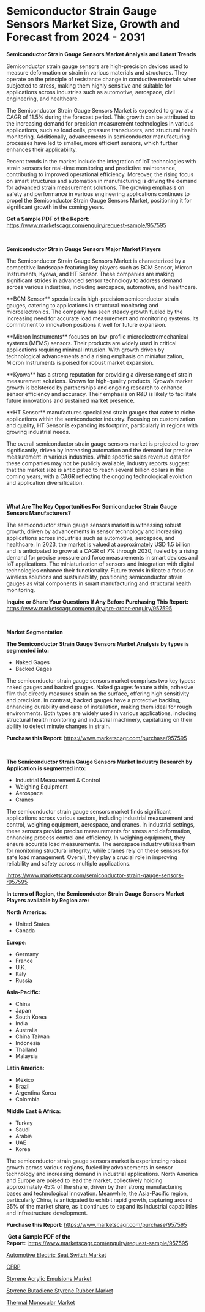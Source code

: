 <p><h1>Semiconductor Strain Gauge Sensors Market Size, Growth and Forecast from 2024 - 2031</h1></p><p><strong>Semiconductor Strain Gauge Sensors Market Analysis and Latest Trends</strong></p>
<p><p>Semiconductor strain gauge sensors are high-precision devices used to measure deformation or strain in various materials and structures. They operate on the principle of resistance change in conductive materials when subjected to stress, making them highly sensitive and suitable for applications across industries such as automotive, aerospace, civil engineering, and healthcare.</p><p>The Semiconductor Strain Gauge Sensors Market is expected to grow at a CAGR of 11.5% during the forecast period. This growth can be attributed to the increasing demand for precision measurement technologies in various applications, such as load cells, pressure transducers, and structural health monitoring. Additionally, advancements in semiconductor manufacturing processes have led to smaller, more efficient sensors, which further enhances their applicability.</p><p>Recent trends in the market include the integration of IoT technologies with strain sensors for real-time monitoring and predictive maintenance, contributing to improved operational efficiency. Moreover, the rising focus on smart structures and automation in manufacturing is driving the demand for advanced strain measurement solutions. The growing emphasis on safety and performance in various engineering applications continues to propel the Semiconductor Strain Gauge Sensors Market, positioning it for significant growth in the coming years.</p></p>
<p><strong>Get a Sample PDF of the Report:&nbsp;</strong> <a href="https://www.marketscagr.com/enquiry/request-sample/957595">https://www.marketscagr.com/enquiry/request-sample/957595</a></p>
<p>&nbsp;</p>
<p><strong>Semiconductor Strain Gauge Sensors Major Market Players</strong></p>
<p><p>The Semiconductor Strain Gauge Sensors Market is characterized by a competitive landscape featuring key players such as BCM Sensor, Micron Instruments, Kyowa, and HT Sensor. These companies are making significant strides in advanced sensor technology to address demand across various industries, including aerospace, automotive, and healthcare.</p><p>**BCM Sensor** specializes in high-precision semiconductor strain gauges, catering to applications in structural monitoring and microelectronics. The company has seen steady growth fueled by the increasing need for accurate load measurement and monitoring systems. its commitment to innovation positions it well for future expansion.</p><p>**Micron Instruments** focuses on low-profile microelectromechanical systems (MEMS) sensors. Their products are widely used in critical applications requiring minimal intrusion. With growth driven by technological advancements and a rising emphasis on miniaturization, Micron Instruments is poised for robust market expansion.</p><p>**Kyowa** has a strong reputation for providing a diverse range of strain measurement solutions. Known for high-quality products, Kyowa’s market growth is bolstered by partnerships and ongoing research to enhance sensor efficiency and accuracy. Their emphasis on R&D is likely to facilitate future innovations and sustained market presence.</p><p>**HT Sensor** manufactures specialized strain gauges that cater to niche applications within the semiconductor industry. Focusing on customization and quality, HT Sensor is expanding its footprint, particularly in regions with growing industrial needs.</p><p>The overall semiconductor strain gauge sensors market is projected to grow significantly, driven by increasing automation and the demand for precise measurement in various industries. While specific sales revenue data for these companies may not be publicly available, industry reports suggest that the market size is anticipated to reach several billion dollars in the coming years, with a CAGR reflecting the ongoing technological evolution and application diversification.</p></p>
<p>&nbsp;</p>
<p><strong>What Are The Key Opportunities For Semiconductor Strain Gauge Sensors Manufacturers?</strong></p>
<p><p>The semiconductor strain gauge sensors market is witnessing robust growth, driven by advancements in sensor technology and increasing applications across industries such as automotive, aerospace, and healthcare. In 2023, the market is valued at approximately USD 1.5 billion and is anticipated to grow at a CAGR of 7% through 2030, fueled by a rising demand for precise pressure and force measurements in smart devices and IoT applications. The miniaturization of sensors and integration with digital technologies enhance their functionality. Future trends indicate a focus on wireless solutions and sustainability, positioning semiconductor strain gauges as vital components in smart manufacturing and structural health monitoring.</p></p>
<p><strong>Inquire or Share Your Questions If Any Before Purchasing This Report:</strong> <a href="https://www.marketscagr.com/enquiry/pre-order-enquiry/957595">https://www.marketscagr.com/enquiry/pre-order-enquiry/957595</a></p>
<p>&nbsp;</p>
<p><strong>Market Segmentation</strong></p>
<p><strong>The Semiconductor Strain Gauge Sensors Market Analysis by types is segmented into:</strong></p>
<p><ul><li>Naked Gages</li><li>Backed Gages</li></ul></p>
<p><p>The semiconductor strain gauge sensors market comprises two key types: naked gauges and backed gauges. Naked gauges feature a thin, adhesive film that directly measures strain on the surface, offering high sensitivity and precision. In contrast, backed gauges have a protective backing, enhancing durability and ease of installation, making them ideal for rough environments. Both types are widely used in various applications, including structural health monitoring and industrial machinery, capitalizing on their ability to detect minute changes in strain.</p></p>
<p><strong>Purchase this Report:&nbsp;</strong><a href="https://www.marketscagr.com/purchase/957595">https://www.marketscagr.com/purchase/957595</a></p>
<p>&nbsp;</p>
<p><strong>The Semiconductor Strain Gauge Sensors Market Industry Research by Application is segmented into:</strong></p>
<p><ul><li>Industrial Measurement & Control</li><li>Weighing Equipment</li><li>Aerospace</li><li>Cranes</li></ul></p>
<p><p>The semiconductor strain gauge sensors market finds significant applications across various sectors, including industrial measurement and control, weighing equipment, aerospace, and cranes. In industrial settings, these sensors provide precise measurements for stress and deformation, enhancing process control and efficiency. In weighing equipment, they ensure accurate load measurements. The aerospace industry utilizes them for monitoring structural integrity, while cranes rely on these sensors for safe load management. Overall, they play a crucial role in improving reliability and safety across multiple applications.</p></p>
<p><a href="https://www.marketscagr.com/semiconductor-strain-gauge-sensors-r957595">&nbsp;https://www.marketscagr.com/semiconductor-strain-gauge-sensors-r957595</a></p>
<p><strong>In terms of Region, the Semiconductor Strain Gauge Sensors Market Players available by Region are:</strong></p>
<p>
    <p> <strong> North America: </strong>
        <ul>
            <li>United States</li>
            <li>Canada</li>
        </ul>
        </p> 
    <p> <strong> Europe: </strong>
        <ul>
            <li>Germany</li>
            <li>France</li>
            <li>U.K.</li>
            <li>Italy</li>
            <li>Russia</li>
        </ul>
        </p> 
    <p> <strong> Asia-Pacific: </strong>
        <ul>
            <li>China</li>
            <li>Japan</li>
            <li>South Korea</li>
            <li>India</li>
            <li>Australia</li>
            <li>China Taiwan</li>
            <li>Indonesia</li>
            <li>Thailand</li>
            <li>Malaysia</li>
        </ul>
        </p> 
    <p> <strong> Latin America: </strong>
        <ul>
            <li>Mexico</li>
            <li>Brazil</li>
            <li>Argentina Korea</li>
            <li>Colombia</li>
        </ul>
        </p> 
    <p> <strong> Middle East & Africa: </strong>
        <ul>
            <li>Turkey</li>
            <li>Saudi</li>
            <li>Arabia</li>
            <li>UAE</li>
            <li>Korea</li>
        </ul>
    </p>
    </p>
<p><p>The semiconductor strain gauge sensors market is experiencing robust growth across various regions, fueled by advancements in sensor technology and increasing demand in industrial applications. North America and Europe are poised to lead the market, collectively holding approximately 45% of the share, driven by their strong manufacturing bases and technological innovation. Meanwhile, the Asia-Pacific region, particularly China, is anticipated to exhibit rapid growth, capturing around 35% of the market share, as it continues to expand its industrial capabilities and infrastructure development.</p></p>
<p><strong>Purchase this Report: </strong><a href="https://www.marketscagr.com/purchase/957595">https://www.marketscagr.com/purchase/957595</a></p>
<p>&nbsp;<strong>Get a Sample PDF of the Report:&nbsp;&nbsp;</strong><a href="https://www.marketscagr.com/enquiry/request-sample/957595">https://www.marketscagr.com/enquiry/request-sample/957595</a></p>
<p><strong></strong></p>
<p><p><a href="https://github.com/joannesouthgate/Market-Research-Report-List-5/blob/main/automotive-electric-seat-switch-market.md">Automotive Electric Seat Switch Market</a></p><p><a href="https://medium.com/@brandyhiiqh/cf-cfrp-market-%E3%81%AF-%E3%82%B3%E3%82%B9%E3%83%88%E7%AE%A1%E7%90%86%E3%81%A8%E5%8A%B9%E7%8E%87%E5%90%91%E4%B8%8A%E3%82%92%E5%84%AA%E5%85%88%E3%81%97%E3%81%BE%E3%81%99-%E3%81%95%E3%82%89%E3%81%AB-%E5%A0%B1%E5%91%8A%E6%9B%B8%E3%81%AF%E5%B8%82%E5%A0%B4%E3%81%AE%E9%9C%80%E8%A6%81%E9%9D%A2%E3%81%A8%E4%BE%9B%E7%B5%A6%E9%9D%A2%E3%81%AE%E4%B8%A1%E6%96%B9%E3%82%92%E3%82%AB%E3%83%90%E3%83%BC%E3%81%97%E3%81%A6%E3%81%84%E3%81%BE%E3%81%99-cf-cfrp-%E5%B8%82%E5%A0%B4%E3%81%AF-2024-%E3%81%8B%E3%82%89-4-9-fbd8f445ef01">CFRP</a></p><p><a href="https://issuu.com/reportprime-2/docs/styrene-acrylic-emulsions-market-si_0bb08afd952e0c">Styrene Acrylic Emulsions Market</a></p><p><a href="https://issuu.com/reportprime-2/docs/styrene-butadiene-styrene-rubber-ma_454df3d771daac">Styrene Butadiene Styrene Rubber Market</a></p><p><a href="https://medium.com/@vullnetbogdani135/in-the-thermal-monocular-market-the-main-focus-is-on-keeping-costs-low-and-getting-the-most-out-6299af918c41?postPublishedType=initial">Thermal Monocular Market</a></p></p>